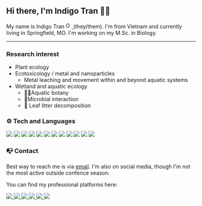 ## Hi there, I'm Indigo Tran 👋🏽

My name is Indigo Tran <a href="https://orcid.org/0000-0001-9788-8875">
<img alt="ORCID logo" src="https://info.orcid.org/wp-content/uploads/2019/11/orcid_16x16.png" width="16" height="16" />
</a> (they/them). I'm from Vietnam and currently living in Springfield, MO. I'm working on my M.Sc. in Biology.

***

### Research interest
* Plant ecology
* Ecotoxicology / metal and nanoparticles
  - Metal leaching and movement within and beyond aquatic systems
* Wetland and aquatic ecology
  - 🌿🌱Aquatic botany
  - 🦠Microbial interaction
  - 🍂 Leaf litter decomposition

### ⚙ Tech and Languages

<img src= "https://img.shields.io/badge/OS-Windows-informational?style=for-the-badge&logo=windows&logoColor=white&color=748e54" /> <img src= "https://img.shields.io/badge/Code-R-informational?style=for-the-badge&logo=R&logoColor=white&color=748e54" />
<img src= "https://img.shields.io/badge/Code-python-informational?style=for-the-badge&logo=python&logoColor=white&color=748e54" /> <img src= "https://img.shields.io/badge/Code-JMP-informational?style=for-the-badge&logoColor=white&color=748e54"/>
<img src= "https://img.shields.io/badge/Tool-OpenRefine-informational?style=for-the-badge&logoColor=white&color=748e54" /> <img src= "https://img.shields.io/badge/Tool-ImageJ-informational?style=for-the-badge&color=748e54" />
<img src= "https://img.shields.io/badge/Version_Control-Git-informational?style=for-the-badge&logo=git&logoColor=white&color=748e54" /> <img src= "https://img.shields.io/badge/Version_Control-OSF-informational?style=for-the-badge&logoColor=white&color=748e54" />
<img src= "https://img.shields.io/badge/Markup-Markdown-informational?style=for-the-badge&logo=Rstudio&logoColor=white&color=748e54" /> <img src= "https://img.shields.io/badge/Markup-LaTeX-informational?style=for-the-badge&logo=latex&logoColor=white&color=748e54" />
<img src= "https://img.shields.io/badge/Geospatial-ArcGIS-informational?style=for-the-badge&color=748e54" /> <img src= "https://img.shields.io/badge/Geospatial-QGIS-informational?style=for-the-badge&logo=qgis&logoColor=white&color=748e54" />


### 📭 Contact
Best way to reach me is via [email](mailto:trangtran.indigo@gmail.com). I'm also on social media, though I'm not the most active outside confence season.

You can find my professional platforms here:

<a href= "https://twitter.com/IndigoTran?t=P8B4vPXnaWaAnseCi0itwQ&s=09"> 
<img src= "https://img.shields.io/badge/Twitter-@IndigoTran-informational?style=social&logo=twitter&logoColor=blue&color=white" />
</a>

<a href= "https://orcid.org/0000-0001-9788-8875">
<img src= "https://img.shields.io/badge/ORCID--informational?style=social&logo=ORCID&logoColor=green&color=748e54" />
</a>


<a href= "https://github.com/indigotran">
<img src= "https://img.shields.io/badge/GitHub--informational?style=social&logo=github&color=748e54" />
</a>

<a href= "https://osf.io/fne9a/">
<img src= "https://img.shields.io/badge/OSF--informational?style=social&logoColor=green&color=748e54" />
</a>

<a href= "https://www.researchgate.net/profile/Indigo-Tran">
<img src= "https://img.shields.io/badge/ResearchGate--informational?style=social&logo=researchgate&logoColor=748e54?&color=748e54" />
</a>

<a href= "https://www.linkedin.com/in/indigo-tran/">
<img src= "https://img.shields.io/badge/LinkedIn--informational?style=social&logo=linkedin&logoColor=blue&color=748e54" />
</a>

<!-- Resources for making badges: https://shields.io/category/social -->
<!--Resources for badges: https://github.com/alexandresanlim/Badges4-README.md-Profile#-os- -->
